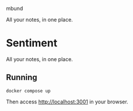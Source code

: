 mbund

All your notes, in one place.


# Sentiment

All your notes, in one place.

## Running

```
docker compose up
```

Then access [http://localhost:3001](http://localhost:3001) in your browser.
